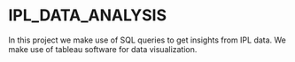 # IPL_DATA_ANALYSIS
In this project we make use of SQL queries to get insights from IPL data. We make use of tableau software for data visualization.
